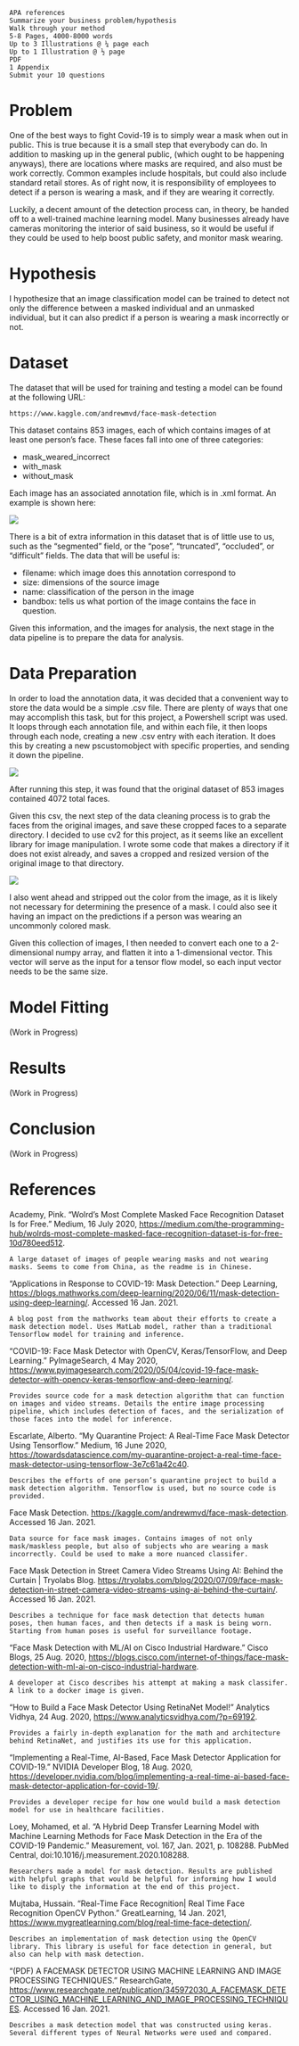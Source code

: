 
    APA references
    Summarize your business problem/hypothesis
    Walk through your method
    5-8 Pages, 4000-8000 words
    Up to 3 Illustrations @ ¼ page each
    Up to 1 Illustration @ ½ page
    PDF
    1 Appendix
    Submit your 10 questions

# Problem

One of the best ways to fight Covid-19 is to simply wear a mask when out in public. This is true because it is a small step that everybody can do. In addition to masking up in the general public, (which ought to be happening anyways), there are locations where masks are required, and also must be work correctly. Common examples include hospitals, but could also include standard retail stores. As of right now, it is responsibility of employees to detect if a person is wearing a mask, and if they are wearing it correctly. 

Luckily, a decent amount of the detection process can, in theory, be handed off to a well-trained machine learning model. Many businesses already have cameras monitoring the interior of said business, so it would be useful if they could be used to help boost public safety, and monitor mask wearing.

# Hypothesis

I hypothesize that an image classification model can be trained to detect not only the difference between a masked individual and an unmasked individual, but it can also predict if a person is wearing a mask incorrectly or not.

# Dataset

The dataset that will be used for training and testing a model can be found at the following URL:

	https://www.kaggle.com/andrewmvd/face-mask-detection
	
This dataset contains 853 images, each of which contains images of at least one person’s face. These faces fall into one of three categories:

- mask_weared_incorrect
- with_mask
- without_mask

Each image has an associated annotation file, which is in .xml format. An example is shown here:

![](./WhitePaperImages/annotationExampleXML.png)

There is a bit of extra information in this dataset that is of little use to us, such as the “segmented” field, or the “pose”, “truncated”, “occluded”, or “difficult” fields. The data that will be useful is:

- filename: which image does this annotation correspond to
- size: dimensions of the source image
- name: classification of the person in the image
- bandbox: tells us what portion of the image contains the face in question. 

Given this information, and the images for analysis, the next stage in the data pipeline is to prepare the data for analysis.

# Data Preparation

In order to load the annotation data, it was decided that a convenient way to store the data would be a simple .csv file. There are plenty of ways that one may accomplish this task, but for this project, a Powershell script was used. It loops through  each annotation file, and within each file, it then loops through each <object> node, creating a new .csv entry with each iteration. It does this by creating a new pscustomobject with specific properties, and sending it down the pipeline.

![](./WhitePaperImages/PowershellScript.png)

After running this step, it was found that the original dataset of 853 images contained 4072 total faces.

Given this csv, the next step of the data cleaning process is to grab the faces from the original images, and save these cropped faces to a separate directory. I decided to use cv2 for this project, as it seems like an excellent library for image manipulation. I wrote some code that makes a directory if it does not exist already, and saves a cropped and resized version of the original image to that directory.

![](./WhitePaperImages/CropSaveFace.png)

I also went ahead and stripped out the color from the image, as it is likely not necessary for determining the presence of a mask. I could also see it having an impact on the predictions if   a person was wearing an uncommonly colored mask. 

Given this collection of images, I then needed to convert each one to a 2-dimensional numpy array, and flatten it into a 1-dimensional vector. This vector will serve as the input for a tensor flow model, so each input vector needs to be the same size.

# Model Fitting

(Work in Progress)

# Results

(Work in Progress)

# Conclusion

(Work in Progress)

# References

Academy, Pink. “Wolrd’s Most Complete Masked Face Recognition Dataset Is for Free.” Medium, 16 July 2020, https://medium.com/the-programming-hub/wolrds-most-complete-masked-face-recognition-dataset-is-for-free-10d780eed512.

    A large dataset of images of people wearing masks and not wearing masks. Seems to come from China, as the readme is in Chinese.

“Applications in Response to COVID-19: Mask Detection.” Deep Learning, https://blogs.mathworks.com/deep-learning/2020/06/11/mask-detection-using-deep-learning/. Accessed 16 Jan. 2021.

    A blog post from the mathworks team about their efforts to create a mask detection model. Uses MatLab model, rather than a traditional Tensorflow model for training and inference.

“COVID-19: Face Mask Detector with OpenCV, Keras/TensorFlow, and Deep Learning.” PyImageSearch, 4 May 2020, https://www.pyimagesearch.com/2020/05/04/covid-19-face-mask-detector-with-opencv-keras-tensorflow-and-deep-learning/.

    Provides source code for a mask detection algorithm that can function on images and video streams. Details the entire image processing pipeline, which includes detection of faces, and the serialization of those faces into the model for inference. 

Escarlate, Alberto. “My Quarantine Project: A Real-Time Face Mask Detector Using Tensorflow.” Medium, 16 June 2020, https://towardsdatascience.com/my-quarantine-project-a-real-time-face-mask-detector-using-tensorflow-3e7c61a42c40.

    Describes the efforts of one person’s quarantine project to build a mask detection algorithm. Tensorflow is used, but no source code is provided.

Face Mask Detection. https://kaggle.com/andrewmvd/face-mask-detection. Accessed 16 Jan. 2021.

    Data source for face mask images. Contains images of not only mask/maskless people, but also of subjects who are wearing a mask incorrectly. Could be used to make a more nuanced classifer.

Face Mask Detection in Street Camera Video Streams Using AI: Behind the Curtain | Tryolabs Blog. https://tryolabs.com/blog/2020/07/09/face-mask-detection-in-street-camera-video-streams-using-ai-behind-the-curtain/. Accessed 16 Jan. 2021.

    Describes a technique for face mask detection that detects human poses, then human faces, and then detects if a mask is being worn. Starting from human poses is useful for surveillance footage.

“Face Mask Detection with ML/AI on Cisco Industrial Hardware.” Cisco Blogs, 25 Aug. 2020, https://blogs.cisco.com/internet-of-things/face-mask-detection-with-ml-ai-on-cisco-industrial-hardware.

    A developer at Cisco describes his attempt at making a mask classifer. A link to a docker image is given.

“How to Build a Face Mask Detector Using RetinaNet Model!” Analytics Vidhya, 24 Aug. 2020, https://www.analyticsvidhya.com/?p=69192.

    Provides a fairly in-depth explanation for the math and architecture behind RetinaNet, and justifies its use for this application.

“Implementing a Real-Time, AI-Based, Face Mask Detector Application for COVID-19.” NVIDIA Developer Blog, 18 Aug. 2020, https://developer.nvidia.com/blog/implementing-a-real-time-ai-based-face-mask-detector-application-for-covid-19/.

    Provides a developer recipe for how one would build a mask detection model for use in healthcare facilities. 	

Loey, Mohamed, et al. “A Hybrid Deep Transfer Learning Model with Machine Learning Methods for Face Mask Detection in the Era of the COVID-19 Pandemic.” Measurement, vol. 167, Jan. 2021, p. 108288. PubMed Central, doi:10.1016/j.measurement.2020.108288.

    Researchers made a model for mask detection. Results are published with helpful graphs that would be helpful for informing how I would like to disply the information at the end of this project.

Mujtaba, Hussain. “Real-Time Face Recognition| Real Time Face Recognition OpenCV Python.” GreatLearning, 14 Jan. 2021, https://www.mygreatlearning.com/blog/real-time-face-detection/.

    Describes an implementation of mask detection using the OpenCV library. This library is useful for face detection in general, but also can help with mask detection.

“(PDF) A FACEMASK DETECTOR USING MACHINE LEARNING AND IMAGE PROCESSING TECHNIQUES.” ResearchGate, https://www.researchgate.net/publication/345972030_A_FACEMASK_DETECTOR_USING_MACHINE_LEARNING_AND_IMAGE_PROCESSING_TECHNIQUES. Accessed 16 Jan. 2021.

    Describes a mask detection model that was constructed using keras. Several different types of Neural Networks were used and compared.


